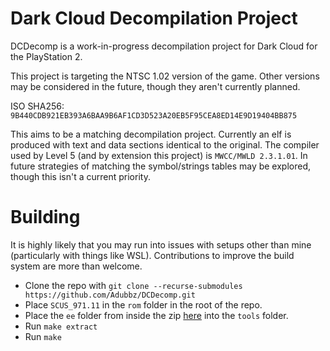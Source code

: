 # Dark Cloud Decompilation Project

DCDecomp is a work-in-progress decompilation project for Dark Cloud for the PlayStation 2.

This project is targeting the NTSC 1.02 version of the game. Other versions may be considered in the future, though they aren't currently planned.

ISO SHA256: ``9B440CDB921EB393A6BAA9B6AF1CD3D523A20EB5F95CEA8ED14E9D19404BB875``

This aims to be a matching decompilation project. Currently an elf is produced with text and data sections identical to the original. The compiler used by Level 5 (and by extension this project) is ``MWCC/MWLD 2.3.1.01``. In future strategies of matching the symbol/strings tables may be explored, though this isn't a current priority.

# Building
It is highly likely that you may run into issues with setups other than mine (particularly with things like WSL). Contributions to improve the build system are more than welcome.

* Clone the repo with ``git clone --recurse-submodules https://github.com/Adubbz/DCDecomp.git``
* Place ``SCUS_971.11`` in the ``rom`` folder in the root of the repo.
* Place the ``ee`` folder from inside the zip [here](https://archive.org/download/SNSystemsProDGPs2/ProDGPs2usrLocalSceFiles.zip) into the ``tools`` folder.
* Run ``make extract``
* Run ``make``
